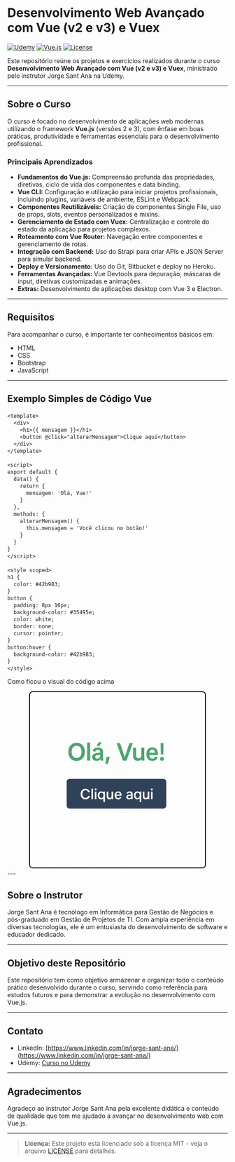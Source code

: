 # Desenvolvimento Web Avançado com Vue (v2 e v3) e Vuex

[![Udemy](https://img.shields.io/badge/Udemy-Curso-green?logo=udemy)](https://www.udemy.com/course/desenvolvimento-web-avancado-com-vue-strapi-vuex-e-vuetify/?couponCode=CP130525BRGB)
[![Vue.js](https://img.shields.io/badge/Vue.js-3.x-brightgreen?logo=vue.js)](https://vuejs.org/)
[![License](https://img.shields.io/badge/License-MIT-blue.svg)](LICENSE)

Este repositório reúne os projetos e exercícios realizados durante o curso **Desenvolvimento Web Avançado com Vue (v2 e v3) e Vuex**, ministrado pelo instrutor Jorge Sant Ana na Udemy.

---

## Sobre o Curso

O curso é focado no desenvolvimento de aplicações web modernas utilizando o framework **Vue.js** (versões 2 e 3), com ênfase em boas práticas, produtividade e ferramentas essenciais para o desenvolvimento profissional.

### Principais Aprendizados

- **Fundamentos do Vue.js:** Compreensão profunda das propriedades, diretivas, ciclo de vida dos componentes e data binding.
- **Vue CLI:** Configuração e utilização para iniciar projetos profissionais, incluindo plugins, variáveis de ambiente, ESLint e Webpack.
- **Componentes Reutilizáveis:** Criação de componentes Single File, uso de props, slots, eventos personalizados e mixins.
- **Gerenciamento de Estado com Vuex:** Centralização e controle do estado da aplicação para projetos complexos.
- **Roteamento com Vue Router:** Navegação entre componentes e gerenciamento de rotas.
- **Integração com Backend:** Uso do Strapi para criar APIs e JSON Server para simular backend.
- **Deploy e Versionamento:** Uso do Git, Bitbucket e deploy no Heroku.
- **Ferramentas Avançadas:** Vue Devtools para depuração, máscaras de input, diretivas customizadas e animações.
- **Extras:** Desenvolvimento de aplicações desktop com Vue 3 e Electron.

---

## Requisitos

Para acompanhar o curso, é importante ter conhecimentos básicos em:

- HTML
- CSS
- Bootstrap
- JavaScript

---

## Exemplo Simples de Código Vue

```vue
<template>
  <div>
    <h1>{{ mensagem }}</h1>
    <button @click="alterarMensagem">Clique aqui</button>
  </div>
</template>

<script>
export default {
  data() {
    return {
      mensagem: 'Olá, Vue!'
    }
  },
  methods: {
    alterarMensagem() {
      this.mensagem = 'Você clicou no botão!'
    }
  }
}
</script>

<style scoped>
h1 {
  color: #42b983;
}
button {
  padding: 8px 16px;
  background-color: #35495e;
  color: white;
  border: none;
  cursor: pointer;
}
button:hover {
  background-color: #42b983;
}
</style>
```
Como ficou o visual do código acima

<div align="center">
<img src="Aulas\1_Iniciando_com_VueJS/Arquivos/Imagem_do_codigo.png" alt="Iamgem do Front do codigo do README" width="400" style="border:2px solid #000; border-radius:8px;">
</div>
---

## Sobre o Instrutor

Jorge Sant Ana é tecnólogo em Informática para Gestão de Negócios e pós-graduado em Gestão de Projetos de TI. Com ampla experiência em diversas tecnologias, ele é um entusiasta do desenvolvimento de software e educador dedicado.

---

## Objetivo deste Repositório

Este repositório tem como objetivo armazenar e organizar todo o conteúdo prático desenvolvido durante o curso, servindo como referência para estudos futuros e para demonstrar a evolução no desenvolvimento com Vue.js.

---

## Contato

- LinkedIn: [https://www.linkedin.com/in/jorge-sant-ana/](https://www.linkedin.com/in/jorge-sant-ana/)
- Udemy: [Curso no Udemy](https://www.udemy.com/course/desenvolvimento-web-avancado-com-vue-strapi-vuex-e-vuetify/?couponCode=CP130525BRGB)

---

## Agradecimentos

Agradeço ao instrutor Jorge Sant Ana pela excelente didática e conteúdo de qualidade que tem me ajudado a avançar no desenvolvimento web com Vue.js.

---

> **Licença:** Este projeto está licenciado sob a licença MIT - veja o arquivo [LICENSE](LICENSE) para detalhes.